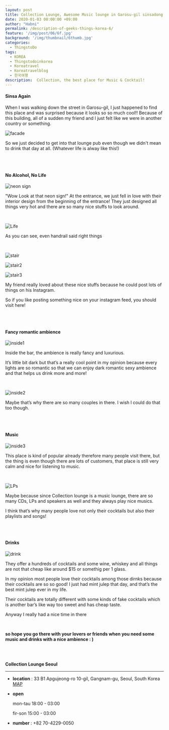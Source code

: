 ```yaml
---
layout: post
title: Collection Lounge, Awesome Music lounge in Garosu-gil sinsadong
date: 2020-01-03 00:00:00 +09:00
author: "Habni"
permalink: /description-of-geeks-things-korea-6/
feature: '/img/post/06/6f.jpg'
background: '/img/thumbnail/6thumb.jpg'
categories:
  - ThingstoDo
tags:
  - KOREA
  - Thingstodoinkorea
  - Koreatravel
  - Koreatravelblog
  - 한국여행
description:  Collection, the best place for Music & Cocktail!
---
```


#### Sinsa Again

 When I was walking down the street in Garosu-gil, I just happened to find this place and was surprised because it looks so so much cool!! Because of this building, all of a sudden my friend and I just felt like we were in another country or something.

![facade](/img/post/06/6_02.jpg)

 So we just decided to get into that lounge pub even though we didn't mean to drink that day at all. (Whatever life is alway like this!)

<br>

<br>

#### No Alcohol, No Life

![neon sign](/img/post/06/6_03.jpg)

 "Wow Look at that neon sign!"
At the entrance, we just fell in love with their interior design from the beginning of the entrance!
They just designed all things very hot and there are so many nice stuffs to look around.

<br>

![Life](/img/post/06/6_04.jpg)

As you can see, even handrail said right things  

<br>

![stair](/img/post/06/6_05.jpg)

![stair2](/img/post/06/6_07.jpg)

![stair3](/img/post/06/6_06.jpg)

 My friend really loved about these nice stuffs because he could post lots of things on his Instagram.

 So if you like posting something nice on your instagram feed, you should visit here!

<br>

<br>

#### Fancy romantic ambience

![inside1](/img/post/06/6_09.jpg)

 Inside the bar, the ambience is really fancy and luxurious.

It’s little bit dark but that’s a really cool point in my opinion because every lights are so romantic so that we can enjoy dark romantic sexy ambience and that helps us drink more and more!

<br>

![inside2](/img/post/06/6_10.jpg)

Maybe that’s why there are so many couples in there. I wish I could do that too though.

<br>

<br>

#### Music

![inside3](/img/post/06/6_11.jpg)

 This place is kind of popular already therefore many people visit there,  but the thing is even though there are lots of customers, that place is still very calm and nice for listening to music.

<br>

![LPs](/img/post/06/6_12.jpg)

 Maybe because since Collection lounge is a music lounge, there are so many CDs, LPs and speakers as well and they always play nice musics.

 I think that’s why many people love not only their cocktails but also their playlists and songs!

<br>

<br>

#### Drinks

![drink](/img/post/06/6_08.jpg)

 They offer a hundreds of cocktails and some wine, whiskey and all things are not that cheap like around $15 or somethig per 1 glass.

 In my opinion most people love their cocktails among those dirnks because their cocktails are so so good! I just had mint julep that day, and that’s the best mint julep ever in my life.

 Their cocktails are totally different with some kinds of fake cocktails which is another bar’s like way too sweet and has cheap taste.

Anyway I really had a nice time in there

<br>

**so hope you go there with your lovers or friends
when you need some music and drinks with a nice ambience : )**

<br>

<br>

**Collection Lounge Seoul**

<hr>


- **location** : 33 B1 Apgujeong-ro 10-gil, Gangnam-gu, Seoul, South Korea [MAP]([https://www.google.com/maps/place/%EC%84%9C%EC%9A%B8%ED%8A%B9%EB%B3%84%EC%8B%9C+%EA%B0%95%EB%82%A8%EA%B5%AC+%EC%8B%A0%EC%82%AC%EB%8F%99+%EC%95%95%EA%B5%AC%EC%A0%95%EB%A1%9C10%EA%B8%B8+33/@37.5214309,127.0199907,17z/data=!3m1!4b1!4m5!3m4!1s0x357ca3eb166b01fb:0x5e0e63f30b6a5cf6!8m2!3d37.5214267!4d127.0221794](https://www.google.com/maps/place/서울특별시+강남구+신사동+압구정로10길+33/@37.5214309,127.0199907,17z/data=!3m1!4b1!4m5!3m4!1s0x357ca3eb166b01fb:0x5e0e63f30b6a5cf6!8m2!3d37.5214267!4d127.0221794))

- **open**

  mon-tau 18:00 - 03:00

  fir-son 15:00 - 03:00

- **number** : +82 70-4229-0050

  <br>
